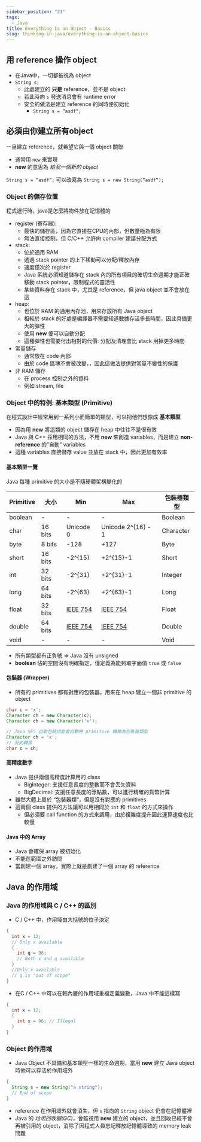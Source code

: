 ```yaml
---
sidebar_position: "21"
tags:
  - Java
title: Everything Is an Object - Basics
slug: thinking-in-java/everything-is-an-object-basics
---
```

## 用 reference 操作 object

- 在Java中，一切都被視為 object
- `String s;`
	- 此處建立的 **只是** reference，並不是 object
	- 若此時向 `s` 發送消息會有 runtime error
	- 安全的做法是建立 reference 的同時便初始化
	    - `String s = “asdf“;`

## 必須由你建立所有object

一旦建立 reference，就希望它與一個 object 關聯
- 通常用 `new` 來實現
- **new** 的意思為 _給我一個新的 object_

`String s = “asdf”;`
可以改寫為
`String s = new String(“asdf“);`

### Object 的儲存位置

程式運行時，java是怎麼將物件放在記憶體的
- register (寄存器):
    - 最快的儲存區，因為它直接在CPU的內部，但數量極為有限
    - 無法直接控制，但 C/C++ 允許向 compiler 建議分配方式
- stack:
    - 位於通用 RAM
    - 透過 stack pointer 的上下移動可以分配/釋放內存
    - 速度僅次於 register
    - Java 系統必須知道儲存在 stack 內的所有項目的確切生命週期才能正確移動 stack pointer，限制程式的靈活性
    - 某些資料存在 stack 中，尤其是 reference，但 java object 並不會放在這
- heap:
    - 也位於 RAM 的通用內存池，用來存放所有 Java object
    - 相較於 stack 的好處是編譯器不需要知道數據存活多長時間，因此具備更大的彈性
    - 使用 **new** 便可以自動分配
    - 這種彈性也需要付出相對的代價: 分配及清理會比 stack 用掉更多時間
- 常量儲存
    - 通常放在 code 內部
    - 由於 code 區塊不會被改變，，因此這做法提供對常量不變性的保護
- 非 RAM 儲存
    - 在 process 控制之外的資料
    - 例如 stream, file

### Object 中的特例: 基本類型 (Primitive)

在程式設計中經常用到一系列小而簡單的類型，可以把他們想像成 **基本類型**
- 因為用 **new** 將這類的 object 儲存在 heap 中往往不是很有效
- Java 與 C++ 採用相同的方法，不用 **new** 來創造 variables，而是建立 **non-reference** 的”自動” variables
- 這種 variables 直接儲存 value 並放在 stack 中，因此更加有效率

#### 基本類型一覽
Java 每種 primitive 的大小是不隨硬體架構變化的

| Primitive | 大小      | Min                                                                                                                  | Max                                                                                                                  | 包裝器類型     |
| --------- | ------- | -------------------------------------------------------------------------------------------------------------------- | -------------------------------------------------------------------------------------------------------------------- | --------- |
| boolean   | -       | -                                                                                                                    | -                                                                                                                    | Boolean   |
| char      | 16 bits | Unicode 0                                                                                                            | Unicode 2^{16} - 1                                                                                                   | Character |
| byte      | 8 bits  | -128                                                                                                                 | +127                                                                                                                 | Byte      |
| short     | 16 bits | -2^{15}                                                                                                              | +2^{15}-1                                                                                                            | Short     |
| int       | 32 bits | -2^{31}                                                                                                              | +2^{31}-1                                                                                                            | Integer   |
| long      | 64 bits | -2^{63}                                                                                                              | +2^{63}-1                                                                                                            | Long      |
| float     | 32 bits | [IEEE 754](https://app.heptabase.com/89fe36cd-97a8-4fc9-847b-644189528206/card/df87b686-3950-4638-a11e-2a33618472e3) | [IEEE 754](https://app.heptabase.com/89fe36cd-97a8-4fc9-847b-644189528206/card/df87b686-3950-4638-a11e-2a33618472e3) | Float     |
| double    | 64 bits | [IEEE 754](https://app.heptabase.com/89fe36cd-97a8-4fc9-847b-644189528206/card/df87b686-3950-4638-a11e-2a33618472e3) | [IEEE 754](https://app.heptabase.com/89fe36cd-97a8-4fc9-847b-644189528206/card/df87b686-3950-4638-a11e-2a33618472e3) | Double    |
| void      | -       | -                                                                                                                    | -                                                                                                                    | Void      |

- 所有類型都有正負號 ⇒ Java 沒有 unsigned
- **boolean** 佔的空間沒有明確指定，僅定義為能夠取字面值 `true` 或 `false`

#### 包裝器 (Wrapper)

- 所有的 primitives 都有對應的包裝器，用來在 heap 建立一個非 primitive 的 object

```java
char c = 'x';
Character ch = new Character(c);
Character ch = new Character('x');

// Java SE5 自動包裝功能會自動將 primitive 轉換為包裝器類型
Character ch = 'x';
// 反向轉換
char c = ch;
```

#### 高精度數字

- Java 提供兩個高精度計算用的 class
    - BigInteger: 支援任意長度的整數而不會丟失資料
    - BigDecimal: 支援任意長度的浮點數，可以進行精確的貨幣計算
- 雖然大體上屬於 “包裝器類“，但是沒有對應的 primitives
- 這兩個 class 提供的方法讓可以用相同於 `int` 和 `float` 的方式來操作
    - 但必須要 call function 的方式來調用，由於複雜度提升因此運算速度也比較慢
#### Java 中的 Array

- Java 會確保 array 被初始化
- 不能在範圍之外訪問
- 當創建一個 array，實際上就是創建了一個 array 的 reference


## Java 的作用域

### Java 的作用域與 C / C++ 的區別

- C / C++ 中，作用域由大括號的位子決定
```cpp
{
  int x = 12;
  // Only x available
  {
    int q = 96;
    // Both x and q available
  }
  //Only x available
  // q is "out of scope"
}
```

- 在C / C++ 中可以在較內層的作用域重複定義變數，Java 中不能這樣寫
```java
{
  int x = 12;
  {
    int x = 96; // Illegal
  }
}
```

### Object 的作用域

- Java Object 不具備和基本類型一樣的生命週期，當用 **new** 建立 Java object時他可以存活於作用域外

```java
{
  String s = new String("a string");
  // End of scope
}
```
- reference 在作用域外就會消失，但 `s` 指向的 `String` object 仍會在記憶體裡
- Java 的 _垃圾回收器(GC)_，會監視用 **new** 建立的 object，並且回收已經不會再被引用的 object，消除了因程式人員忘記釋放記憶體導致的 memory leak 問題